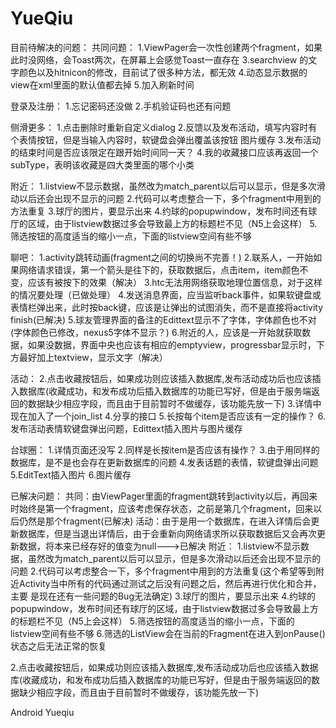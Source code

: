YueQiu
======
目前待解决的问题：
共同问题：
1.ViewPager会一次性创建两个fragment，如果此时没网络，会Toast两次，在屏幕上会感觉Toast一直存在
3.searchview 的文字颜色以及hitnicon的修改，目前试了很多种方法，都无效
4.动态显示数据的view在xml里面的默认值都去掉
5.加入刷新时间

登录及注册：
1.忘记密码还没做
2.手机验证码也还有问题

侧滑更多：
1.点击删除时重新自定义dialog
2.反馈以及发布活动，填写内容时有个表情按钮，但是当输入内容时，软键盘会弹出覆盖该按钮
图片缓存
3.发布活动的结束时间是否应该限定在跟开始时间同一天？
4.我的收藏接口应该再返回一个subType，表明该收藏是四大类里面的哪个小类


附近：
1.listview不显示数据，虽然改为match_parent以后可以显示，但是多次滑动以后还会出现不显示的问题
2.代码可以考虑整合一下，多个fragment中用到的方法重复
3.球厅的图片，要显示出来
4.约球的popupwindow，发布时间还有球厅的区域，由于listview数据过多会导致最上方的标题栏不见（N5上会这样）
5.筛选按钮的高度适当的缩小一点，下面的listview空间有些不够


聊吧：
1.activity跳转动画(fragment之间的切换尚不完善！)
2.联系人，一开始如果网络请求错误，第一个箭头是往下的，获取数据后，点击item，item颜色不变，应该有被按下的效果（解决）
3.htc无法用网络获取地理位置信息，对于这样的情况要处理（已做处理）
4.发送消息界面，应当监听back事件，如果软键盘或表情栏弹出来，此时按back键，应该是让弹出的试图消失，而不是直接将activity finish(已解决)
5.球友管理界面的备注的Edittext显示不了字体，字体颜色也不对(字体颜色已修改，nexus5字体不显示？)
6.附近的人，应该是一开始就获取数据，如果没数据，界面中央也应该有相应的emptyview，progressbar显示时，下方最好加上textview，显示文字（解决）

活动：
	2.点击收藏按钮后，如果成功则应该插入数据库,发布活动成功后也应该插入数据库(收藏成功，和发布成功后插入数据库的功能已写好，但是由于服务端返回的数据缺少相应字段，而且由于目前暂时不做缓存，该功能先放一下)
3.详情中现在加入了一个join_list
4.分享的接口
5.长按每个item是否应该有一定的操作？
6.发布活动表情软键盘弹出问题，Edittext插入图片与图片缓存

台球圈：
1.详情页面还没写
2.同样是长按item是否应该有操作？
3.由于用同样的数据库，是不是也会存在更新数据库的问题
4.发表话题的表情，软键盘弹出问题
5.EditText插入图片
6.图片缓存


已解决问题：
共同：由ViewPager里面的fragment跳转到activity以后，再回来时始终是第一个fragment，应该考虑保存状态，之前是第几个fragment，回来以后仍然是那个fragment(已解决)
活动：由于是用一个数据库，在进入详情后会更新数据库，但是当退出详情后，由于会重新向网络请求所以获取数据后又会再次更新数据，将本来已经存好的值变为null--->已解决
附近：
    1.listview不显示数据，虽然改为match_parent以后可以显示，但是多次滑动以后还会出现不显示的问题
    2.代码可以考虑整合一下，多个fragment中用到的方法重复(这个希望等到附近Activity当中所有的代码通过测试之后没有问题之后，然后再进行优化和合并，主要
                                                   是现在还有一些问题的Bug无法确定)
    3.球厅的图片，要显示出来
    4.约球的popupwindow，发布时间还有球厅的区域，由于listview数据过多会导致最上方的标题栏不见（N5上会这样）
    5.筛选按钮的高度适当的缩小一点，下面的listview空间有些不够
    6.筛选的ListView会在当前的Fragment在进入到onPause()状态之后无法正常的恢复

2.点击收藏按钮后，如果成功则应该插入数据库,发布活动成功后也应该插入数据库(收藏成功，和发布成功后插入数据库的功能已写好，但是由于服务端返回的数据缺少相应字段，而且由于目前暂时不做缓存，该功能先放一下)




Android Yueqiu
